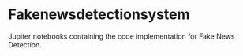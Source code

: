 # Fakenewsdetectionsystem
Jupiter notebooks containing the code implementation for Fake News Detection.
